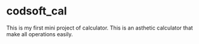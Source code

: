 # codsoft_cal

This is my first mini project of calculator. 
This is an asthetic calculator that make all operations easily.
